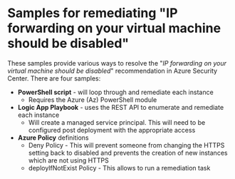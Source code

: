 # Samples for remediating "IP forwarding on your virtual machine should be disabled"
These samples provide various ways to resolve the "*IP forwarding on your virtual machine should be disabled*" recommendation in Azure Security Center. There are four samples:
* **PowerShell script** - will loop through and remediate each instance 
    * Requires the Azure (Az) PowerShell module
* **Logic App Playbook** - uses the REST API to enumerate and remediate each instance 
    * Will create a managed service principal. This will need to be configured post deployment with the appropriate access
* **Azure Policy** definitions
    * Deny Policy - This will prevent someone from changing the HTTPS setting back to disabled and prevents the creation of new instances which are not using HTTPS
    * deployIfNotExist Policy - This allows to run a remediation task
